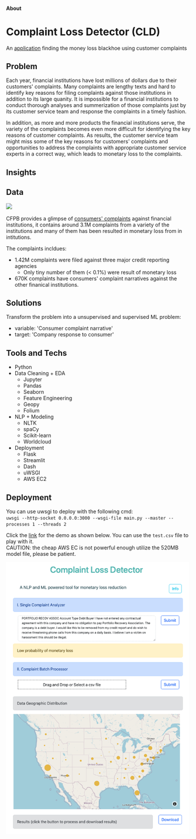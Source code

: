 #### About

# Complaint Loss Detector (CLD)

An [application](https://github.com/biomchen/complaint_loss_detector) finding the money loss blackhoe using customer complaints

## **Problem**

Each year, financial institutions have lost millions of dollars due to their customers' complaints. Many complaints are lengthy texts and hard to identify key reasons for filing complaints against those institutions in addition to its large quanity. It is impossible for a financial institutions to conduct thorough analyses and summerization of those complaints just by its customer service team and response the complaints in a timely fashion.

In addition, as more and more products the financial institutions serve, the variety of the complaints becomes even more difficult for identifying the key reasons of customer complaints. As results, the customer service team might miss some of the key reasons for customers' complaints and opportunities to address the complaints with appropriate customer service experts in a correct way, which leads to monetary loss to the complaints.

## **Insights**

## **Data**

![](https://www.consumerfinance.gov/static/img/logo_237x50.c7c2ba6c929f.png)

CFPB provides a glimpse of [consumers' complaints](https://www.consumerfinance.gov/data-research/consumer-complaints/#download-the-data) against financial institutions, it contains around 3.1M complaints from a variety of the institutions and many of them has been resulted in monetary loss from in intitutions.

The complaints incldues:
* 1.42M complaints were filed against three major credit reporting agencies
    * Only tiny number of them (< 0.1%) were result of monetary loss
* 670K complaints have consumers' complaint narratives against the other finanical institutions.

## **Solutions**
Transform the problem into a unsupervised and supervised ML problem:   

* variable: 'Consumer complaint narrative'
* target: 'Company response to consumer'   

## **Tools and Techs**

* Python
* Data Cleaning + EDA
    * Jupyter
    * Pandas
    * Seaborn
    * Feature Engineering
    * Geopy
    * Folium
* NLP + Modeling
    * NLTK
    * spaCy
    * Scikit-learn
    * Worldcloud
* Deployment
    * Flask
    * Streamlit
    * Dash
    * uWSGI
    * AWS EC2

## **Deployment**

You can use uwsgi to deploy with the following cmd:  
`uwsgi --http-socket 0.0.0.0:3000 --wsgi-file main.py --master --processes 1 --threads 2`  

Click the [link](https://bit.ly/mld_dashboard) for the demo as shown below. You can use the 
`test.csv` file to play with it.  
CAUTION: the cheap AWS EC is not powerful enough utilize the 520MB model file, please be patient.   

  <img src="image_02.png" width=500>

